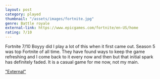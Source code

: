 ```yaml
---
layout: post
category: played
thumbnail: "/assets/images/fortnite.jpg"
genre: Battle royale
external-link: https://www.epicgames.com/fortnite/en-US/home
rating: 7/10
---
```

Fortnite
7/10
Boyyy did I play a lot of this when it first came out. Season 5 was top Fortnite of all time. They have found ways to keep the game refreshing and I come back to it every now and then but that initial spark has definitely faded. It is a casual game for me now, not my main.

["External"](https://www.epicgames.com/fortnite/en-US/home)